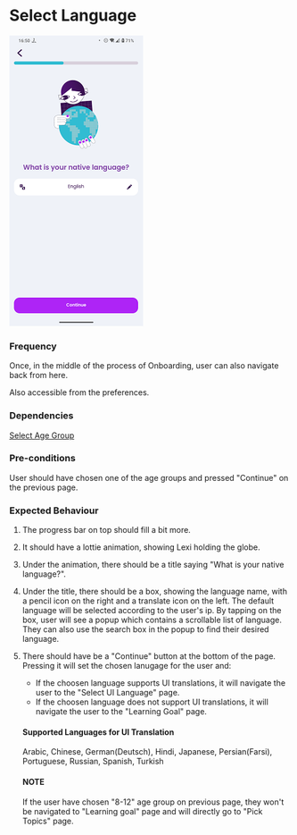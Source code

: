 # Select Language

![SelectLanguage](../_media/Onboarding/SelectLanguage.png)

### Frequency

Once, in the middle of the process of Onboarding, user can also navigate back from here.

Also accessible from the preferences.

### Dependencies

[Select Age Group](docs/onboarding/SelectAgeGroup.md)

### Pre-conditions

User should have chosen one of the age groups and pressed "Continue" on the previous page.

### Expected Behaviour

1. The progress bar on top should fill a bit more.

2. It should have a lottie animation, showing Lexi holding the globe.

3. Under the animation, there should be a title saying "What is your native language?".

4. Under the title, there should be a box, showing the language name, with a pencil icon on the right and a translate icon on the left. The default language will be selected according to the user's ip. By tapping on the box, user will see a popup which contains a scrollable list of language. They can also use the search box in the popup to find their desired language.

5. There should have be a "Continue" button at the bottom of the page. Pressing it will set the chosen lanugage for the user and:
   - If the choosen language supports UI translations, it will navigate the user to the "Select UI Language" page.
   - If the choosen language does not support UI translations, it will navigate the user to the "Learning Goal" page.
   
   #### Supported Languages for UI Translation

   Arabic, Chinese, German(Deutsch), Hindi, Japanese, Persian(Farsi), Portuguese, Russian, Spanish, Turkish

   #### NOTE
   If the user have chosen "8-12" age group on previous page, they won't be navigated to "Learning goal" page and will directly go to "Pick Topics" page.


